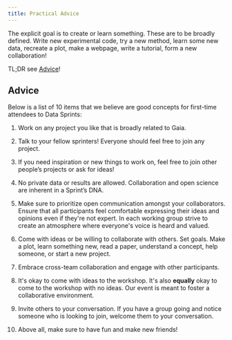 ```yaml
---
title: Practical Advice
---
```


<style>
  .team-member {
    border-radius: 10px;
    box-shadow: 0 4px 8px rgba(0, 0, 0, 0.1);
    margin: 20px;
    padding: 20px;
    text-align: center;
    background-color: #f5f5f5;
  }

  .team-member img {
    border-radius: 2px; /* Maintain rounded corners */
    width: 380px;
    height: 380px; /* Set a fixed height to make images square */
    object-fit: cover; /* Maintain aspect ratio and cover the square */
    margin-bottom: 5px;
  }
</style>

The explicit goal is to create or learn something. These are to be broadly defined. Write new experimental code, try a new method, learn some new data, recreate a plot, make a webpage, write a tutorial, form a new collaboration!

TL;DR see [Advice](#advice)! 

## Advice
Below is a list of 10 items that we believe are good concepts for first-time attendees to Data Sprints:

1. Work on any project you like that is broadly related to Gaia.

2. Talk to your fellow sprinters! Everyone should feel free to join any project.

3. If you need inspiration or new things to work on, feel free to join other people’s projects or ask for ideas!

4. No private data or results are allowed. Collaboration and open science are inherent in a Sprint’s DNA.

5. Make sure to prioritize open communication amongst your collaborators. Ensure that all participants feel comfortable expressing their ideas and opinions even if they're not expert. In each working group strive to create an atmosphere where everyone's voice is heard and valued.

6. Come with ideas or be willing to collaborate with others. Set goals. Make a plot, learn something new, read a paper, understand a concept, help someone, or start a new project.

7. Embrace cross-team collaboration and engage with other participants.

8. It's okay to come with ideas to the workshop. It's also **equally** okay to come to the workshop with no ideas. Our event is meant to foster a collaborative environment. 

9. Invite others to your conversation. If you have a group going and notice someone who is looking to join, welcome them to your conversation.

10. Above all, make sure to have fun and make new friends!




